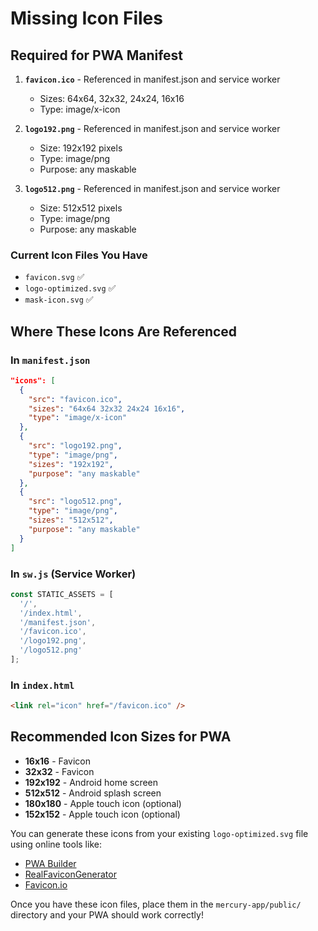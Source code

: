 # Missing Icon Files

## Required for PWA Manifest

1. **`favicon.ico`** - Referenced in manifest.json and service worker
   - Sizes: 64x64, 32x32, 24x24, 16x16
   - Type: image/x-icon

2. **`logo192.png`** - Referenced in manifest.json and service worker
   - Size: 192x192 pixels
   - Type: image/png
   - Purpose: any maskable

3. **`logo512.png`** - Referenced in manifest.json and service worker
   - Size: 512x512 pixels
   - Type: image/png
   - Purpose: any maskable

### Current Icon Files You Have

- `favicon.svg` ✅
- `logo-optimized.svg` ✅
- `mask-icon.svg` ✅

## Where These Icons Are Referenced

### In `manifest.json`

```json
"icons": [
  {
    "src": "favicon.ico",
    "sizes": "64x64 32x32 24x24 16x16",
    "type": "image/x-icon"
  },
  {
    "src": "logo192.png",
    "type": "image/png",
    "sizes": "192x192",
    "purpose": "any maskable"
  },
  {
    "src": "logo512.png",
    "type": "image/png",
    "sizes": "512x512",
    "purpose": "any maskable"
  }
]
```

### In `sw.js` (Service Worker)

```javascript
const STATIC_ASSETS = [
  '/',
  '/index.html',
  '/manifest.json',
  '/favicon.ico',
  '/logo192.png',
  '/logo512.png'
];
```

### In `index.html`

```html
<link rel="icon" href="/favicon.ico" />
```

## Recommended Icon Sizes for PWA

- **16x16** - Favicon
- **32x32** - Favicon
- **192x192** - Android home screen
- **512x512** - Android splash screen
- **180x180** - Apple touch icon (optional)
- **152x152** - Apple touch icon (optional)

You can generate these icons from your existing `logo-optimized.svg` file using online tools like:

- [PWA Builder](https://www.pwabuilder.com/imageGenerator)
- [RealFaviconGenerator](https://realfavicongenerator.net/)
- [Favicon.io](https://favicon.io/)

Once you have these icon files, place them in the `mercury-app/public/` directory and your PWA should work correctly!
